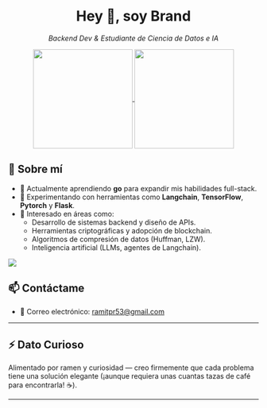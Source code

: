 <h1 align="center">Hey 👋, soy Brand</h1>
<p align="center"><i>Backend Dev & Estudiante de Ciencia de Datos e IA</i></p>
<p align="center">
<a href="https://github.com/anuraghazra/github-readme-stats" >
  <img height=200 align="center" src="https://github-readme-stats.vercel.app/api?username=brandsrx" />
</a>
<a href="https://github.com/anuraghazra/convoychat">
  <img height=200 align="center" src="https://github-readme-stats.vercel.app/api/top-langs?username=brandsrx&layout=compact&langs_count=8&card_width=320" />
</a>
</p>

## 🧠 Sobre mí
- 🔭 Actualmente aprendiendo **go** para expandir mis habilidades full-stack.
- 🧰 Experimentando con herramientas como **Langchain**, **TensorFlow**, **Pytorch** y **Flask**.
- 🧠 Interesado en áreas como:
  - Desarrollo de sistemas backend y diseño de APIs.
  - Herramientas criptográficas y adopción de blockchain.
  - Algoritmos de compresión de datos (Huffman, LZW).
  - Inteligencia artificial (LLMs, agentes de Langchain).
 <img src="https://skillicons.dev/icons?i=python,typescript,go,mongodb,postgresql,tensorflow,nestjs,linux&size=5" />

## 📫 Contáctame

- 📧 Correo electrónico: [ramitpr53@gmail.com](mailto:ramitpr53@gmail.com)

---

## ⚡ Dato Curioso

Alimentado por ramen y curiosidad — creo firmemente que cada problema tiene una solución elegante (¡aunque requiera unas cuantas tazas de café para encontrarla! ☕).

---
